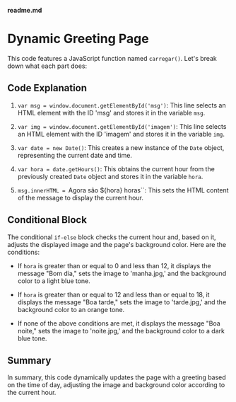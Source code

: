 **readme.md**

# Dynamic Greeting Page

This code features a JavaScript function named `carregar()`. Let's break down what each part does:

## Code Explanation

1. `var msg = window.document.getElementById('msg')`: This line selects an HTML element with the ID 'msg' and stores it in the variable `msg`.

2. `var img = window.document.getElementById('imagem')`: This line selects an HTML element with the ID 'imagem' and stores it in the variable `img`.

3. `var date = new Date()`: This creates a new instance of the `Date` object, representing the current date and time.

4. `var hora = date.getHours()`: This obtains the current hour from the previously created `Date` object and stores it in the variable `hora`.

5. `msg.innerHTML = `Agora são ${hora} horas``: This sets the HTML content of the message to display the current hour.

## Conditional Block

The conditional `if-else` block checks the current hour and, based on it, adjusts the displayed image and the page's background color. Here are the conditions:

- If `hora` is greater than or equal to 0 and less than 12, it displays the message "Bom dia," sets the image to 'manha.jpg,' and the background color to a light blue tone.

- If `hora` is greater than or equal to 12 and less than or equal to 18, it displays the message "Boa tarde," sets the image to 'tarde.jpg,' and the background color to an orange tone.

- If none of the above conditions are met, it displays the message "Boa noite," sets the image to 'noite.jpg,' and the background color to a dark blue tone.

## Summary

In summary, this code dynamically updates the page with a greeting based on the time of day, adjusting the image and background color according to the current hour.